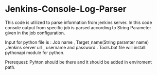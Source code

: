 # Jenkins-Console-Log-Parser
This code is utilized to parse information from jenkins server. In this code console output from specific job is parsed according to String Parameter given in the job configuration. 

Input for python file is :  Job name , Target_name(String paramter name) ,Jenkins server url , username and password .
Tools.bat file will install pythonapi module for python.

Prerequest: Pyhton should be there and it should be added in enviroment path.
